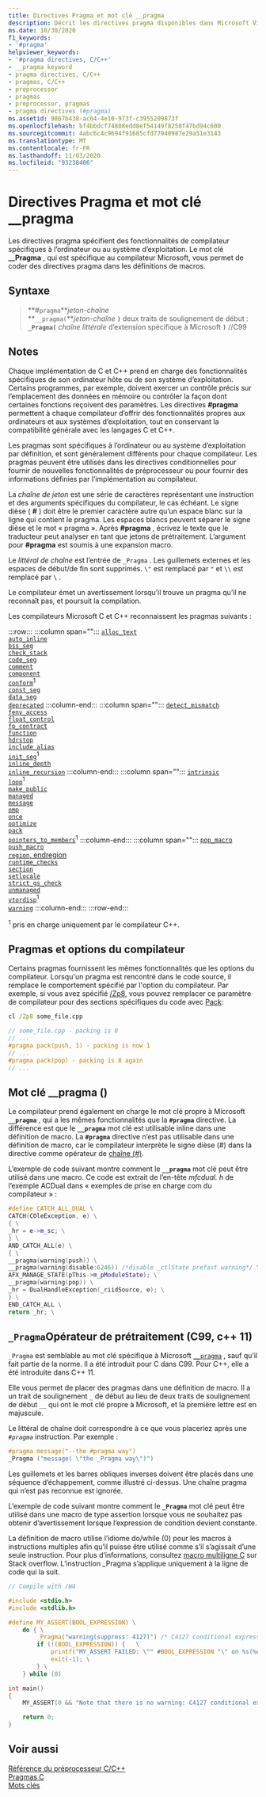 ```yaml
---
title: Directives Pragma et mot clé __pragma
description: Décrit les directives pragma disponibles dans Microsoft Visual C et C++ (MSVC)
ms.date: 10/30/2020
f1_keywords:
- '#pragma'
helpviewer_keywords:
- '#pragma directives, C/C++'
- __pragma keyword
- pragma directives, C/C++
- pragmas, C/C++
- preprocessor
- pragmas
- preprocessor, pragmas
- pragma directives (#pragma)
ms.assetid: 9867b438-ac64-4e10-973f-c3955209873f
ms.openlocfilehash: bf4bbdcf74808edd8ef54149f8258f47bd94c600
ms.sourcegitcommit: 4abc6c4c9694f91685cfd77940987e29a51e3143
ms.translationtype: MT
ms.contentlocale: fr-FR
ms.lasthandoff: 11/03/2020
ms.locfileid: "93238406"
---
```

# <a name="pragma-directives-and-the-__pragma-keyword"></a>Directives Pragma et mot clé __pragma

Les directives pragma spécifient des fonctionnalités de compilateur spécifiques à l’ordinateur ou au système d’exploitation. Le mot clé **__Pragma** , qui est spécifique au compilateur Microsoft, vous permet de coder des directives pragma dans les définitions de macros.

## <a name="syntax"></a>Syntaxe

> **#`pragma`***jeton-chaîne*\
> **`__pragma(`***jeton-chaîne* **`)`** deux traits de soulignement de début : **`_Pragma(`** *chaîne littérale* d’extension spécifique à Microsoft **`)`** //C99

## <a name="remarks"></a>Notes

Chaque implémentation de C et C++ prend en charge des fonctionnalités spécifiques de son ordinateur hôte ou de son système d’exploitation. Certains programmes, par exemple, doivent exercer un contrôle précis sur l’emplacement des données en mémoire ou contrôler la façon dont certaines fonctions reçoivent des paramètres. Les directives **#pragma** permettent à chaque compilateur d’offrir des fonctionnalités propres aux ordinateurs et aux systèmes d’exploitation, tout en conservant la compatibilité générale avec les langages C et C++.

Les pragmas sont spécifiques à l’ordinateur ou au système d’exploitation par définition, et sont généralement différents pour chaque compilateur. Les pragmas peuvent être utilisés dans les directives conditionnelles pour fournir de nouvelles fonctionnalités de préprocesseur ou pour fournir des informations définies par l’implémentation au compilateur.

La *chaîne de jeton* est une série de caractères représentant une instruction et des arguments spécifiques du compilateur, le cas échéant. Le signe dièse ( **#** ) doit être le premier caractère autre qu’un espace blanc sur la ligne qui contient le pragma. Les espaces blancs peuvent séparer le signe dièse et le mot « pragma ». Après **#pragma** , écrivez le texte que le traducteur peut analyser en tant que jetons de prétraitement. L’argument pour **#pragma** est soumis à une expansion macro.

Le *littéral de chaîne* est l’entrée de `_Pragma` . Les guillemets externes et les espaces de début/de fin sont supprimés. `\"` est remplacé par `"` et `\\` est remplacé par `\` .

Le compilateur émet un avertissement lorsqu’il trouve un pragma qu’il ne reconnaît pas, et poursuit la compilation.

Les compilateurs Microsoft C et C++ reconnaissent les pragmas suivants :

:::row:::
   :::column span="":::
      [`alloc_text`](../preprocessor/alloc-text.md)\
      [`auto_inline`](../preprocessor/auto-inline.md)\
      [`bss_seg`](../preprocessor/bss-seg.md)\
      [`check_stack`](../preprocessor/check-stack.md)\
      [`code_seg`](../preprocessor/code-seg.md)\
      [`comment`](../preprocessor/comment-c-cpp.md)\
      [`component`](../preprocessor/component.md)\
      [`conform`](../preprocessor/conform.md)<sup>1</sup>\
      [`const_seg`](../preprocessor/const-seg.md)\
      [`data_seg`](../preprocessor/data-seg.md)\
      [`deprecated`](../preprocessor/deprecated-c-cpp.md)
   :::column-end:::
   :::column span="":::
      [`detect_mismatch`](../preprocessor/detect-mismatch.md)\
      [`fenv_access`](../preprocessor/fenv-access.md)\
      [`float_control`](../preprocessor/float-control.md)\
      [`fp_contract`](../preprocessor/fp-contract.md)\
      [`function`](../preprocessor/function-c-cpp.md)\
      [`hdrstop`](../preprocessor/hdrstop.md)\
      [`include_alias`](../preprocessor/include-alias.md)\
      [`init_seg`](../preprocessor/init-seg.md)<sup>1</sup>\
      [`inline_depth`](../preprocessor/inline-depth.md)\
      [`inline_recursion`](../preprocessor/inline-recursion.md)
   :::column-end:::
   :::column span="":::
      [`intrinsic`](../preprocessor/intrinsic.md)\
      [`loop`](../preprocessor/loop.md)<sup>1</sup>\
      [`make_public`](../preprocessor/make-public.md)\
      [`managed`](../preprocessor/managed-unmanaged.md)\
      [`message`](../preprocessor/message.md)\
      [`omp`](../preprocessor/omp.md)\
      [`once`](../preprocessor/once.md)\
      [`optimize`](../preprocessor/optimize.md)\
      [`pack`](../preprocessor/pack.md)\
      [`pointers_to_members`](../preprocessor/pointers-to-members.md)<sup>1</sup>
   :::column-end:::
   :::column span="":::
      [`pop_macro`](../preprocessor/pop-macro.md)\
      [`push_macro`](../preprocessor/push-macro.md)\
      [`region`, endregion](../preprocessor/region-endregion.md)\
      [`runtime_checks`](../preprocessor/runtime-checks.md)\
      [`section`](../preprocessor/section.md)\
      [`setlocale`](../preprocessor/setlocale.md)\
      [`strict_gs_check`](../preprocessor/strict-gs-check.md)\
      [`unmanaged`](../preprocessor/managed-unmanaged.md)\
      [`vtordisp`](../preprocessor/vtordisp.md)<sup>1</sup>\
      [`warning`](../preprocessor/warning.md)
   :::column-end:::
:::row-end:::

<sup>1</sup> pris en charge uniquement par le compilateur C++.

## <a name="pragmas-and-compiler-options"></a>Pragmas et options du compilateur

Certains pragmas fournissent les mêmes fonctionnalités que les options du compilateur. Lorsqu'un pragma est rencontré dans le code source, il remplace le comportement spécifié par l'option du compilateur. Par exemple, si vous avez spécifié [/Zp8](../build/reference/zp-struct-member-alignment.md), vous pouvez remplacer ce paramètre de compilateur pour des sections spécifiques du code avec [Pack](../preprocessor/pack.md):

```cmd
cl /Zp8 some_file.cpp
```

```cpp
// some_file.cpp - packing is 8
// ...
#pragma pack(push, 1) - packing is now 1
// ...
#pragma pack(pop) - packing is 8 again
// ...
```

## <a name="the-__pragma-keyword"></a>Mot clé __pragma ()

Le compilateur prend également en charge le mot clé propre à Microsoft **`__pragma`** , qui a les mêmes fonctionnalités que la **`#pragma`** directive. La différence est que le **`__pragma`** mot clé est utilisable inline dans une définition de macro. La **`#pragma`** directive n’est pas utilisable dans une définition de macro, car le compilateur interprète le signe dièse (#) dans la directive comme opérateur de [chaîne (#)](../preprocessor/stringizing-operator-hash.md).

L’exemple de code suivant montre comment le **`__pragma`** mot clé peut être utilisé dans une macro. Ce code est extrait de l’en-tête *mfcdual. h* de l’exemple ACDual dans « exemples de prise en charge com du compilateur » :

```cpp
#define CATCH_ALL_DUAL \
CATCH(COleException, e) \
{ \
_hr = e->m_sc; \
} \
AND_CATCH_ALL(e) \
{ \
__pragma(warning(push)) \
__pragma(warning(disable:6246)) /*disable _ctlState prefast warning*/ \
AFX_MANAGE_STATE(pThis->m_pModuleState); \
__pragma(warning(pop)) \
_hr = DualHandleException(_riidSource, e); \
} \
END_CATCH_ALL \
return _hr; \
```

## <a name="the-_pragma-preprocessing-operator-c99-c11"></a>`_Pragma`Opérateur de prétraitement (C99, c++ 11)

`_Pragma` est semblable au mot clé spécifique à Microsoft [`__pragma`](#the-__pragma-keyword) , sauf qu’il fait partie de la norme. Il a été introduit pour C dans C99. Pour C++, elle a été introduite dans C++ 11.

 Elle vous permet de placer des pragmas dans une définition de macro. Il a un trait de soulignement `_` de début au lieu de deux traits de soulignement de début `__` qui ont le mot clé propre à Microsoft, et la première lettre est en majuscule.

Le littéral de chaîne doit correspondre à ce que vous placeriez après une *`#pragma`* instruction. Par exemple :

```c
#pragma message("--the #pragma way")
_Pragma ("message( \"the _Pragma way\")") 
```

Les guillemets et les barres obliques inverses doivent être placés dans une séquence d’échappement, comme illustré ci-dessus. Une chaîne pragma qui n’est pas reconnue est ignorée.

L’exemple de code suivant montre comment le **`_Pragma`** mot clé peut être utilisé dans une macro de type assertion lorsque vous ne souhaitez pas obtenir d’avertissement lorsque l’expression de condition devient constante. 

La définition de macro utilise l’idiome do/while (0) pour les macros à instructions multiples afin qu’il puisse être utilisé comme s’il s’agissait d’une seule instruction. Pour plus d’informations, consultez [macro multiligne C](https://stackoverflow.com/questions/1067226/c-multi-line-macro-do-while0-vs-scope-block) sur Stack overflow. L’instruction _Pragma s’applique uniquement à la ligne de code qui la suit.

```C
// Compile with /W4

#include <stdio.h>
#include <stdlib.h>

#define MY_ASSERT(BOOL_EXPRESSION) \
    do { \
        _Pragma("warning(suppress: 4127)") /* C4127 conditional expression is constant */  \
        if (!(BOOL_EXPRESSION)) {   \
            printf("MY_ASSERT FAILED: \"" #BOOL_EXPRESSION "\" on %s(%d)", __FILE__, __LINE__); \
            exit(-1); \
        } \
    } while (0)

int main()
{
    MY_ASSERT(0 && "Note that there is no warning: C4127 conditional expression is constant");

    return 0;
}
```

## <a name="see-also"></a>Voir aussi

[Référence du préprocesseur C/C++](../preprocessor/c-cpp-preprocessor-reference.md)\
[Pragmas C](../c-language/c-pragmas.md)\
[Mots clés](../cpp/keywords-cpp.md)
